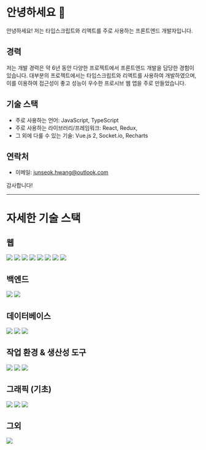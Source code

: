 # 안녕하세요 👋

안녕하세요! 저는 타입스크립트와 리액트를 주로 사용하는 프론트엔드 개발자입니다.

## 경력

저는 개발 경력은 약 6년 동안 다양한 프로젝트에서 프론트엔드 개발을 담당한 경험이 있습니다. 대부분의 프로젝트에서는 타입스크립트와 리액트를 사용하여 개발하였으며, 이를 이용하여 접근성이 좋고 성능이 우수한 프로시브 웹 앱을 주로 만들었습니다. 

## 기술 스택

- 주로 사용하는 언어: JavaScript, TypeScript
- 주로 사용하는 라이브러리/프레임워크: React, Redux, 
- 그 외에 다룰 수 있는 기술: Vue.js 2, Socket.io, Recharts

## 연락처

- 이메일: junseok.hwang@outlook.com

감사합니다!

---

# 자세한 기술 스택

## 웹
<img src="https://img.shields.io/badge/HTML5-E34F26?style=for-the-badge&logo=html5&logoColor=white">
<img src="https://img.shields.io/badge/CSS3-1572B6?style=for-the-badge&logo=css3&logoColor=white">
<img src="https://img.shields.io/badge/TypeScript-007ACC?style=for-the-badge&logo=typescript&logoColor=white">
<img src="https://img.shields.io/badge/React-20232A?style=for-the-badge&logo=react&logoColor=61DAFB">
<img src="https://img.shields.io/badge/Redux-593D88?style=for-the-badge&logo=redux&logoColor=white">
<img src="https://img.shields.io/badge/React_Router-CA4245?style=for-the-badge&logo=react-router&logoColor=white">
<img src="https://img.shields.io/badge/Socket.IO-21af90?style=for-the-badge&logo=socket.io&logoColor=white">
<img src="https://img.shields.io/badge/chakra_ui-319795?style=for-the-badge&logo=chakraui&logoColor=white">

## 백엔드
<img src="https://img.shields.io/badge/Node.js-43853D?style=for-the-badge&logo=node.js&logoColor=white">
<img src="https://img.shields.io/badge/Express.js-404D59?style=for-the-badge&logo=express&logoColor=white">

## 데이터베이스
<img src="https://img.shields.io/badge/PostgreSQL-316192?style=for-the-badge&logo=postgresql&logoColor=white">
<img src="https://img.shields.io/badge/MongoDB-4EA94B?style=for-the-badge&logo=mongodb&logoColor=white">
<img src="https://img.shields.io/badge/SQLite-07405E?style=for-the-badge&logo=sqlite&logoColor=white">

## 작업 환경 & 생산성 도구
<img src="https://img.shields.io/badge/vscode-0078D4?style=for-the-badge&logo=visual%20studio%20code&logoColor=white">
<img src="https://img.shields.io/badge/Notion-000000?style=for-the-badge&logo=notion&logoColor=white">
<img src="https://img.shields.io/badge/Todoist-E44332?style=for-the-badge&logo=Todoist&logoColor=white">

## 그래픽 (기초)
<img src="https://img.shields.io/badge/Adobe_Photoshop-31A8FF?style=for-the-badge&logo=AdobePhotoshop&logoColor=white">
<img src="https://img.shields.io/badge/Photopea-18A497?style=for-the-badge&logo=Photopea&logoColor=white">
<img src="https://img.shields.io/badge/blender-%23F5792A.svg?style=for-the-badge&logo=blender&logoColor=white">

## 그외
<img src="https://img.shields.io/badge/Bitwarden-175DDC?style=for-the-badge&logo=Bitwarden&logoColor=white">
